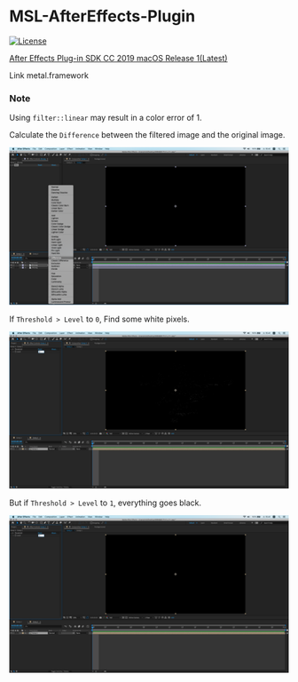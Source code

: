 # MSL-AfterEffects-Plugin

[![License](https://img.shields.io/badge/License-BSD%203--Clause-blue.svg)](https://opensource.org/licenses/BSD-3-Clause)

[After Effects Plug-in SDK CC 2019 macOS Release 1(Latest)](https://console.adobe.io/downloads/ae)

Link metal.framework

### Note

Using `filter::linear` may result in a color error of 1.

Calculate the `Difference` between the filtered image and the original image.

![](./assets/fig01.png)

If `Threshold > Level` to 	`0`, Find some white pixels.

![](./assets/fig02.png)

But if `Threshold > Level` to `1`, everything goes black.

![](./assets/fig03.png)



